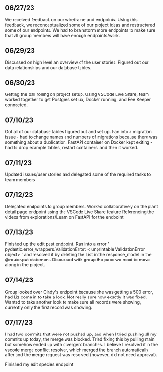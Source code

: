 ## 06/27/23

We received feedback on our wireframe and endpoints.
Using this feedback, we reconceptualized some of our project ideas and restructured some of our endpoints. We had to brainstorm more endpoints to make sure that all group members will have enough endpoints/work.

## 06/29/23

Discussed on high level an overview of the user stories. Figured out our data relationships and our database tables.

## 06/30/23

Getting the ball rolling on project setup.
Using VSCode Live Share, team worked together to get Postgres set up, Docker running, and Bee Keeper connected.

## 07/10/23

Got all of our database tables figured out and set up.
Ran into a migration issue - had to change names and numbers of migrations because there was something about a duplication. FastAPI container on Docker kept exiting - had to drop example tables, restart containers, and then it worked.

## 07/11/23

Updated issues/user stories and delegated some of the required tasks to team members

## 07/12/23

Delegated endpoints to group members.
Worked collaboratively on the plant detail page endpoint using the VSCode Live Share feature
Referencing the videos from explorations/Learn on FastAPI for the endpoint

## 07/13/23

Finished up the edit pest endpoint. Ran into a error ' pydantic.error_wrappers.ValidationError: < unprintable ValidationError object> '
and resolved it by deleting the List in the response_model in the @router.put statement. Discussed with group the pace we need to move along in the project.

## 07/14/23

Group looked over Cindy's endpoint because she was getting a 500 error, had Liz come in to take a look. Not really sure how exactly it was fixed. Wanted to take another look to make sure all records were showing, currently only the first record was showing.

## 07/17/23

I had two commits that were not pushed up, and when I tried pushing all my commits up today, the merge was blocked. Tried fixing this by pulling main but somehow ended up with divergent branches. I believe I resolved it in the vscode merge conflict resolver, which merged the branch automatically after and the merge request was resolved (however, did not need approval).

Finished my edit species endpoint
